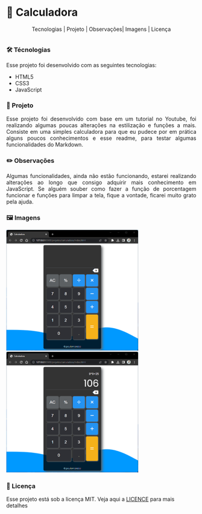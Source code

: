 # :date: Calculadora
<div style="margin-bottom: 35px" align="center">
Tecnologias | Projeto | Observações| Imagens | Licença
</div>

### :hammer_and_wrench: Técnologias
Esse projeto foi desenvolvido com as seguintes tecnologias:

- HTML5
- CSS3
- JavaScript
  
### :moyai: Projeto
<p align="justify">
Esse projeto foi desenvolvido com base em um tutorial no Youtube, foi realizando algumas poucas alterações na estilização e funções a mais. Consiste em uma simples calculadora para que eu pudece por em prática alguns poucos conhecimentos e esse readme, para testar algumas funcionalidades do Markdown.</p>

### :pencil2: Observações
<p align="justify">
Algumas funcionalidades, ainda não estão funcionando, estarei realizando alterações ao longo que consigo adquirir mais conhecimento em JavaScript.
Se alguém souber como fazer a função de porcentagem funcionar e funções para limpar a tela, fique a vontade, ficarei muito grato pela ajuda.</p>

### :framed_picture: Imagens
<img src="assets/img/calc01.png" width="350px">
<img src="assets/img/calc02.png" width="350px">

### :page_with_curl: Licença
Esse projeto está sob a licença MIT.
Veja aqui a <a href="https://opensource.org/license/mit/" target="_blank">LICENCE</a> para mais detalhes
